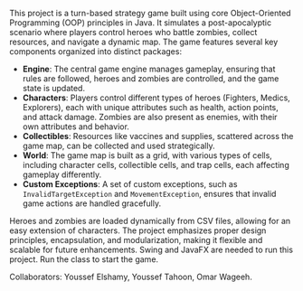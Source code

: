 

This project is a turn-based strategy game built using core Object-Oriented Programming (OOP) principles in Java. It simulates a post-apocalyptic scenario where players control heroes who battle zombies, collect resources, and navigate a dynamic map. The game features several key components organized into distinct packages:

- **Engine**: The central game engine manages gameplay, ensuring that rules are followed, heroes and zombies are controlled, and the game state is updated. 
- **Characters**: Players control different types of heroes (Fighters, Medics, Explorers), each with unique attributes such as health, action points, and attack damage. Zombies are also present as enemies, with their own attributes and behavior.
- **Collectibles**: Resources like vaccines and supplies, scattered across the game map, can be collected and used strategically.
- **World**: The game map is built as a grid, with various types of cells, including character cells, collectible cells, and trap cells, each affecting gameplay differently.
- **Custom Exceptions**: A set of custom exceptions, such as `InvalidTargetException` and `MovementException`, ensures that invalid game actions are handled gracefully.

Heroes and zombies are loaded dynamically from CSV files, allowing for an easy extension of characters. The project emphasizes proper design principles, encapsulation, and modularization, making it flexible and scalable for future enhancements.
Swing and JavaFX are needed to run this project. Run the class to start the game. 

Collaborators: Youssef Elshamy, Youssef Tahoon, Omar Wageeh. 

